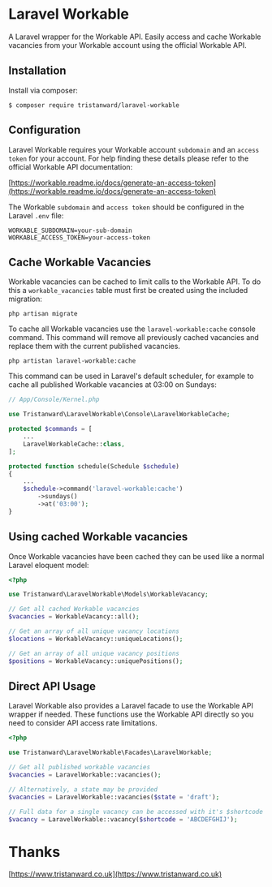 # Laravel Workable
A Laravel wrapper for the Workable API. Easily access and cache Workable vacancies from your Workable account using the official Workable API.

## Installation
Install via composer:

```
$ composer require tristanward/laravel-workable
```

## Configuration
Laravel Workable requires your Workable account `subdomain` and an `access token` for your account.  For help finding these details please refer to the official Workable API documentation:

[https://workable.readme.io/docs/generate-an-access-token](https://workable.readme.io/docs/generate-an-access-token)

The Workable `subdomain` and `access token` should be configured in the Laravel `.env` file:

```
WORKABLE_SUBDOMAIN=your-sub-domain
WORKABLE_ACCESS_TOKEN=your-access-token
```

## Cache Workable Vacancies
Workable vacancies can be cached to limit calls to the Workable API.  To do this a `workable_vacancies` table must first be created using the included migration:

```
php artisan migrate
```

To cache all Workable vacancies use the `laravel-workable:cache` console command.  This command will remove all previously cached vacancies and replace them with the current published vacancies.

```
php artistan laravel-workable:cache
```

This command can be used in Laravel's default scheduler, for example to cache all published Workable vacancies at 03:00 on Sundays:

```php
// App/Console/Kernel.php

use Tristanward\LaravelWorkable\Console\LaravelWorkableCache;

protected $commands = [
    ...
    LaravelWorkableCache::class,
];

protected function schedule(Schedule $schedule)
{
    ...
    $schedule->command('laravel-workable:cache')
        ->sundays()
        ->at('03:00');
}
```

## Using cached Workable vacancies
Once Workable vacancies have been cached they can be used like a normal Laravel eloquent model:

```php
<?php

use Tristanward\LaravelWorkable\Models\WorkableVacancy;

// Get all cached Workable vacancies
$vacancies = WorkableVacancy::all();

// Get an array of all unique vacancy locations
$locations = WorkableVacancy::uniqueLocations();

// Get an array of all unique vacancy positions
$positions = WorkableVacancy::uniquePositions();
```

## Direct API Usage
Laravel Workable also provides a Laravel facade to use the Workable API wrapper if needed.  These functions use the Workable API directly so you need to consider API access rate limitations.

```php
<?php

use Tristanward\LaravelWorkable\Facades\LaravelWorkable;

// Get all published workable vacancies
$vacancies = LaravelWorkable::vacancies();

// Alternatively, a state may be provided
$vacancies = LaravelWorkable::vacancies($state = 'draft');

// Full data for a single vacancy can be accessed with it's $shortcode
$vacancy = LaravelWorkable::vacancy($shortcode = 'ABCDEFGHIJ');
```

# Thanks
[https://www.tristanward.co.uk](https://www.tristanward.co.uk)